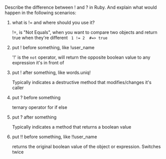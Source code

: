 Describe the difference between ! and ? in Ruby. And explain what would happen in the following scenarios:

1. what is != and where should you use it?
  
    !=, is "Not Equals", when you want to compare two objects and return true when they're different 
    ` 1 != 2  #=> true`

2. put ! before something, like !user_name

    '!' is the `not` operator, will return the opposite boolean value to any expression it's in front of

3. put ! after something, like words.uniq!

    Typically indicates a destructive method that modifies/changes it's caller

4. put ? before something

    ternary operator for if else

5. put ? after something

    Typically indicates a method that returns a boolean value

6. put !! before something, like !!user_name

    returns the original boolean value of the object or expression. Switches twice
